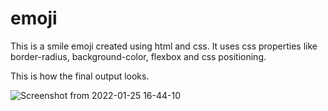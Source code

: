 # emoji
This is a smile emoji created using html and css.
It uses css properties like border-radius, background-color, flexbox and css positioning.

This is how the final output looks.

![Screenshot from 2022-01-25 16-44-10](https://user-images.githubusercontent.com/98210338/150965115-cf846618-d764-4792-b182-b68882e6c72a.png)
